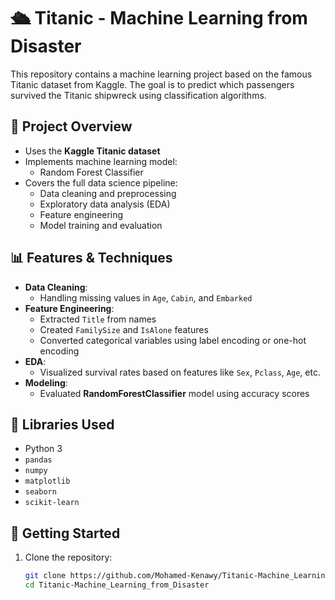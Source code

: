 # 🛳 Titanic - Machine Learning from Disaster

This repository contains a machine learning project based on the famous Titanic dataset from Kaggle. The goal is to predict which passengers survived the Titanic shipwreck using classification algorithms.

## 📁 Project Overview

- Uses the **Kaggle Titanic dataset**
- Implements machine learning model:
  - Random Forest Classifier
- Covers the full data science pipeline:
  - Data cleaning and preprocessing
  - Exploratory data analysis (EDA)
  - Feature engineering
  - Model training and evaluation

## 📊 Features & Techniques

- **Data Cleaning**:
  - Handling missing values in `Age`, `Cabin`, and `Embarked`
- **Feature Engineering**:
  - Extracted `Title` from names
  - Created `FamilySize` and `IsAlone` features
  - Converted categorical variables using label encoding or one-hot encoding
- **EDA**:
  - Visualized survival rates based on features like `Sex`, `Pclass`, `Age`, etc.
- **Modeling**:
  - Evaluated **RandomForestClassifier** model using accuracy scores

## 🧰 Libraries Used

- Python 3
- `pandas`
- `numpy`
- `matplotlib`
- `seaborn`
- `scikit-learn`

## 🚀 Getting Started

1. Clone the repository:
   ```bash
   git clone https://github.com/Mohamed-Kenawy/Titanic-Machine_Learning_from_Disaster.git
   cd Titanic-Machine_Learning_from_Disaster
